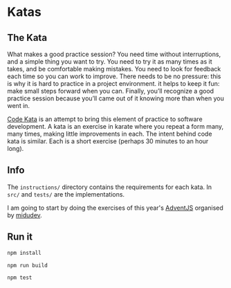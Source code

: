 # Katas

## The Kata

What makes a good practice session? You need time without interruptions, and a simple thing you want to try. You need to try it as many times as it takes, and be comfortable making mistakes. You need to look for feedback each time so you can work to improve. There needs to be no pressure: this is why it is hard to practice in a project environment. it helps to keep it fun: make small steps forward when you can. Finally, you’ll recognize a good practice session because you’ll came out of it knowing more than when you went in.

[Code Kata](http://codekata.com/) is an attempt to bring this element of practice to software development. A kata is an exercise in karate where you repeat a form many, many times, making little improvements in each. The intent behind code kata is similar. Each is a short exercise (perhaps 30 minutes to an hour long).

## Info

The `instructions/` directory contains the requirements for each kata. In `src/` and `tests/` are the implementations.

I am going to start by doing the exercises of this year's [AdventJS](https://adventjs.dev/en) organised by [midudev](https://www.twitch.tv/midudev).

## Run it

```bash
npm install

npm run build

npm test
```
